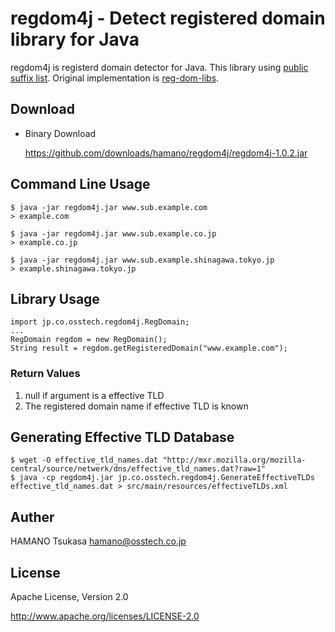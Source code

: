 regdom4j - Detect registered domain library for Java
====================================================

regdom4j is registerd domain detector for Java.
This library using [public suffix list](http://publicsuffix.org/).
Original implementation is [reg-dom-libs](http://www.dkim-reputation.org/regdom-libs/).

## Download

* Binary Download

    https://github.com/downloads/hamano/regdom4j/regdom4j-1.0.2.jar

## Command Line Usage

    $ java -jar regdom4j.jar www.sub.example.com
    > example.com
    
    $ java -jar regdom4j.jar www.sub.example.co.jp
    > example.co.jp
    
    $ java -jar regdom4j.jar www.sub.example.shinagawa.tokyo.jp
    > example.shinagawa.tokyo.jp

## Library Usage

    import jp.co.osstech.regdom4j.RegDomain;
    ...
    RegDomain regdom = new RegDomain();
    String result = regdom.getRegisteredDomain("www.example.com");

### Return Values

1. null if argument is a effective TLD
2. The registered domain name if effective TLD is known

## Generating Effective TLD Database
    $ wget -O effective_tld_names.dat "http://mxr.mozilla.org/mozilla-central/source/netwerk/dns/effective_tld_names.dat?raw=1"
    $ java -cp regdom4j.jar jp.co.osstech.regdom4j.GenerateEffectiveTLDs effective_tld_names.dat > src/main/resources/effectiveTLDs.xml

## Auther
HAMANO Tsukasa <hamano@osstech.co.jp>

## License
Apache License, Version 2.0

http://www.apache.org/licenses/LICENSE-2.0
